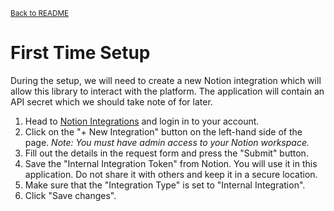 <small><a href="../README.md">Back to README</a></small>

# First Time Setup

During the setup, we will need to create a new Notion integration which will allow this library to interact with the platform. The application will contain an API secret which we should take note of for later.

1. Head to [Notion Integrations](https://www.notion.so/my-integrations) and login in to your account.
2. Click on the "+ New Integration" button on the left-hand side of the page. *Note: You must have admin access to your Notion workspace.*
3. Fill out the details in the request form and press the "Submit" button.
4. Save the "Internal Integration Token" from Notion. You will use it in this application. Do not share it with others and keep it in a secure location.
5. Make sure that the "Integration Type" is set to "Internal Integration".
6. Click "Save changes".